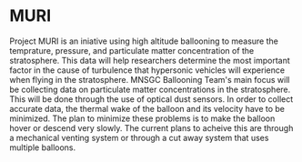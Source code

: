 # MURI
Project MURI is an iniative using high altitude ballooning to measure the temprature, pressure, and particulate matter concentration
of the stratosphere. This data will help researchers determine the most important factor in the cause of turbulence that hypersonic 
vehicles will experience when flying in the stratosphere. MNSGC Ballooning Team's main focus will be collecting data on particulate 
matter concentrations in the stratosphere. This will be done through the use of optical dust sensors. In order to collect accurate data,
the thermal wake of the balloon and its velocity have to be minimized. The plan to minimize these problems is to make the balloon hover or
descend very slowly. The current plans to acheive this are through a mechanical venting system or through a cut away system that uses 
multiple balloons.

